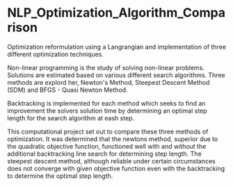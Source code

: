 # NLP_Optimization_Algorithm_Comparison
Optimization reformulation using a Langrangian and implementation of three different optimization techniques. 

Non-linear programming is the study of solving non-linear problems. Solutions are estimated based on various different search algorithms. Three methods are explord her, Newton's Method, Steepest Descent Method (SDM) and BFGS - Quasi Newton Method.

Backtracking is implemented for each method which seeks to find an improvement the solvers solution time by determining an optimal step length for the search algorithm at eash step.  

This computational project set out to compare these three methods of optimization. It was determined that the newtons method, superior due to the quadratic objective function, functioned well with and without the additional backtracking line search for determining step length. The steepest descent method, although reliable under certain circumstances does not converge with given objective function even with the backtracking to determine the optimal step length.
